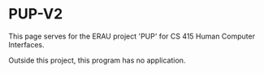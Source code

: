 # PUP-V2
This page serves for the ERAU project 'PUP' for CS 415 Human Computer Interfaces. 

Outside this project, this program has no application.
